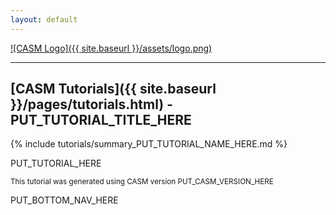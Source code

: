 ```yaml
---
layout: default
---
```


[![CASM Logo]({{ site.baseurl }}/assets/logo.png)](https://prisms-center.github.io/CASMcode_docs/)

***
## [CASM Tutorials]({{ site.baseurl }}/pages/tutorials.html) - PUT_TUTORIAL_TITLE_HERE

{% include tutorials/summary_PUT_TUTORIAL_NAME_HERE.md %}

PUT_TUTORIAL_HERE

<small>This tutorial was generated using CASM version PUT_CASM_VERSION_HERE</small>

PUT_BOTTOM_NAV_HERE
